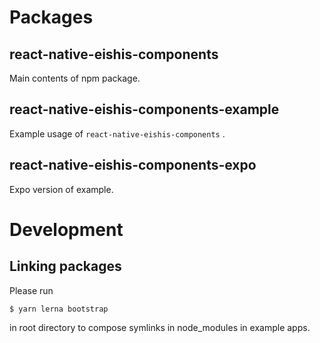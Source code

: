 # Packages
## react-native-eishis-components
Main contents of npm package.

## react-native-eishis-components-example
Example usage of `react-native-eishis-components` .

## react-native-eishis-components-expo
Expo version of example.

# Development
## Linking packages

Please run

```
$ yarn lerna bootstrap
```

in root directory to compose symlinks in node_modules in example apps.